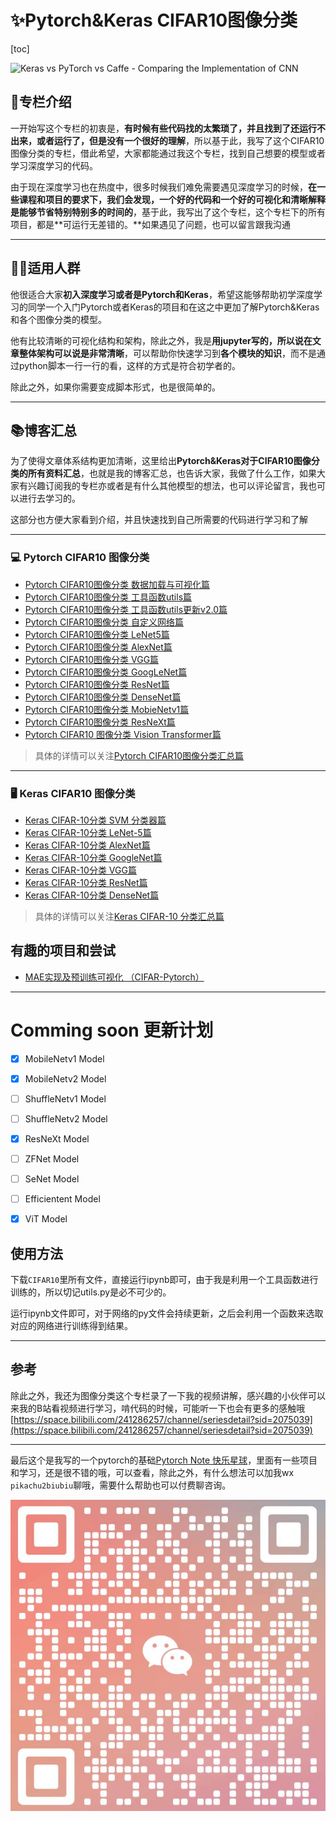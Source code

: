 # ✨Pytorch&Keras CIFAR10图像分类

[toc]

![Keras vs PyTorch vs Caffe - Comparing the Implementation of CNN](https://149695847.v2.pressablecdn.com/wp-content/uploads/2020/08/create-machine-learning-and-deep-learning-models-using-pytorch-and-tensorflow.jpg#pic_center)

## 💪专栏介绍

一开始写这个专栏的初衷是，**有时候有些代码找的太繁琐了，并且找到了还运行不出来，或者运行了，但是没有一个很好的理解**，所以基于此，我写了这个CIFAR10图像分类的专栏，借此希望，大家都能通过我这个专栏，找到自己想要的模型或者学习深度学习的代码。

由于现在深度学习也在热度中，很多时候我们难免需要遇见深度学习的时候，**在一些课程和项目的要求下，我们会发现，一个好的代码和一个好的可视化和清晰解释是能够节省特别特别多的时间的**，基于此，我写出了这个专栏，这个专栏下的所有项目，都是**可运行无差错的。**如果遇见了问题，也可以留言跟我沟通

---

## 🧑‍🎓适用人群

他很适合大家**初入深度学习或者是Pytorch和Keras**，希望这能够帮助初学深度学习的同学一个入门Pytorch或者Keras的项目和在这之中更加了解Pytorch&Keras和各个图像分类的模型。

他有比较清晰的可视化结构和架构，除此之外，我是**用jupyter写的，所以说在文章整体架构可以说是非常清晰**，可以帮助你快速学习到**各个模块的知识**，而不是通过python脚本一行一行的看，这样的方式是符合初学者的。

除此之外，如果你需要变成脚本形式，也是很简单的。

---

## 📚︎博客汇总

为了使得文章体系结构更加清晰，这里给出**Pytorch&Keras对于CIFAR10图像分类的所有资料汇总**，也就是我的博客汇总，也告诉大家，我做了什么工作，如果大家有兴趣订阅我的专栏亦或者是有什么其他模型的想法，也可以评论留言，我也可以进行去学习的。

这部分也方便大家看到介绍，并且快速找到自己所需要的代码进行学习和了解

---

### 💻︎ Pytorch CIFAR10 图像分类

- [Pytorch CIFAR10图像分类 数据加载与可视化篇](https://blog.csdn.net/weixin_45508265/article/details/119285113)
- [Pytorch CIFAR10图像分类 工具函数utils篇](https://redamancy.blog.csdn.net/article/details/121589217) 
- [Pytorch CIFAR10图像分类 工具函数utils更新v2.0篇](https://redamancy.blog.csdn.net/article/details/127856569)
- [Pytorch CIFAR10图像分类 自定义网络篇](https://blog.csdn.net/weixin_45508265/article/details/119305277)
- [Pytorch CIFAR10图像分类 LeNet5篇](https://blog.csdn.net/weixin_45508265/article/details/119305673)
- [Pytorch CIFAR10图像分类 AlexNet篇](https://blog.csdn.net/weixin_45508265/article/details/119305848)  
- [Pytorch CIFAR10图像分类 VGG篇](https://blog.csdn.net/weixin_45508265/article/details/119332904) 
- [Pytorch CIFAR10图像分类 GoogLeNet篇](https://blog.csdn.net/weixin_45508265/article/details/119399239)
- [Pytorch CIFAR10图像分类 ResNet篇](https://blog.csdn.net/weixin_45508265/article/details/119532143) 
- [Pytorch CIFAR10图像分类 DenseNet篇](https://blog.csdn.net/weixin_45508265/article/details/119648036)
- [Pytorch CIFAR10图像分类 MobieNetv1篇](https://redamancy.blog.csdn.net/article/details/124636103) 
- [Pytorch CIFAR10图像分类 ResNeXt篇](https://redamancy.blog.csdn.net/article/details/126655797)  
- [Pytorch CIFAR10 图像分类 Vision Transformer篇](https://redamancy.blog.csdn.net/article/details/126751948)

> 具体的详情可以关注[Pytorch CIFAR10图像分类汇总篇](https://redamancy.blog.csdn.net/article/details/119285255)

---

### 🖥︎ Keras CIFAR10 图像分类

- [Keras CIFAR-10分类 SVM 分类器篇][1]
- [Keras CIFAR-10分类 LeNet-5篇][2]
- [Keras CIFAR-10分类 AlexNet篇][3]
- [Keras CIFAR-10分类 GoogleNet篇][4]
- [Keras CIFAR-10分类 VGG篇][5]
- [Keras CIFAR-10分类 ResNet篇][6]
- [Keras CIFAR-10分类 DenseNet篇][7]

> 具体的详情可以关注[Keras CIFAR-10 分类汇总篇](https://blog.csdn.net/weixin_45508265/article/details/127859003)

## 有趣的项目和尝试

- [MAE实现及预训练可视化 （CIFAR-Pytorch）](MAE)

---

# Comming soon 更新计划

- [x] MobileNetv1 Model

- [x] MobileNetv2 Model

- [ ] ShuffleNetv1 Model

- [ ] ShuffleNetv2 Model

- [x] ResNeXt Model

- [ ] ZFNet Model

- [ ] SeNet Model

- [ ] Efficientent Model

- [x] ViT Model

## 使用方法

下载`CIFAR10`里所有文件，直接运行ipynb即可，由于我是利用一个工具函数进行训练的，所以切记utils.py是必不可少的。

运行ipynb文件即可，对于网络的py文件会持续更新，之后会利用一个函数来选取对应的网络进行训练得到结果。

---

## 参考

除此之外，我还为图像分类这个专栏录了一下我的视频讲解，感兴趣的小伙伴可以来我的B站看视频进行学习，啃代码的时候，可能听一下也会有更多的感触哦
[https://space.bilibili.com/241286257/channel/seriesdetail?sid=2075039](https://space.bilibili.com/241286257/channel/seriesdetail?sid=2075039)

---

最后这个是我写的一个pytorch的基础[Pytorch Note 快乐星球](https://blog.csdn.net/weixin_45508265/article/details/117809512)，里面有一些项目和学习，还是很不错的哦，可以查看，除此之外，有什么想法可以加我wx `pikachu2biubiu`聊哦，需要什么帮助也可以付费聊咨询。

![二维码](./二维码.png)











[1]: https://redamancy.blog.csdn.net/article/details/126445778
[2]: https://redamancy.blog.csdn.net/article/details/126446810
[3]: https://redamancy.blog.csdn.net/article/details/126590621
[4]: https://redamancy.blog.csdn.net/article/details/126591761
[5]: https://redamancy.blog.csdn.net/article/details/126669709
[6]: https://redamancy.blog.csdn.net/article/details/127827641
[7]: https://redamancy.blog.csdn.net/article/details/127828318
[MAE]: https://redamancy.blog.csdn.net/article/details/126863995

